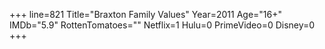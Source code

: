+++
line=821
Title="Braxton Family Values"
Year=2011
Age="16+"
IMDb="5.9"
RottenTomatoes=""
Netflix=1
Hulu=0
PrimeVideo=0
Disney=0
+++

